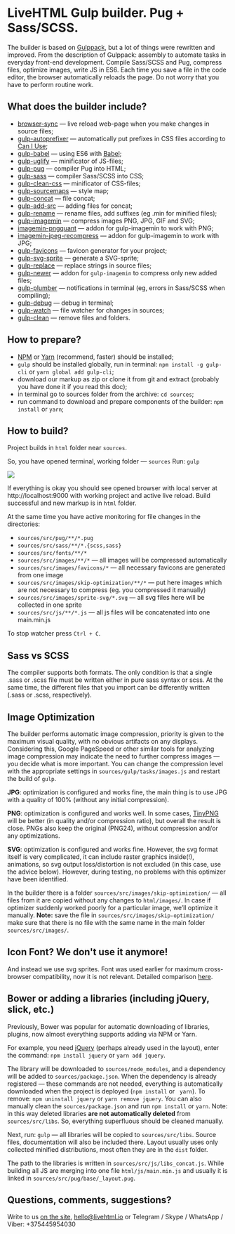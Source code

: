 # LiveHTML Gulp builder. Pug + Sass/SCSS.

The builder is based on [Gulppack](https://github.com/andreyalexeich/gulppack-pug), but a lot of things were rewritten and improved. From the description of Gulppack: assembly to automate tasks in everyday front-end development. Compile Sass/SCSS and Pug, compress files, optimize images, write JS in ES6. Each time you save a file in the code editor, the browser automatically reloads the page. Do not worry that you have to perform routine work.

## What does the builder include?

* [browser-sync](https://browsersync.io/docs/gulp) — live reload web-page when you make changes in source files;
* [gulp-autoprefixer](https://www.npmjs.com/package/gulp-autoprefixer) — automatically put prefixes in CSS files according to [Can I Use](https://caniuse.com/);
* [gulp-babel](https://www.npmjs.com/package/gulp-babel) — using ES6 with [Babel](https://babeljs.io/);
* [gulp-uglify](https://www.npmjs.com/package/gulp-uglify) — minificator of JS-files;
* [gulp-pug](https://www.npmjs.com/package/gulp-pug) — compiler Pug into HTML;
* [gulp-sass](https://www.npmjs.com/package/gulp-sass) — compiler Sass/SCSS into CSS;
* [gulp-clean-css](https://www.npmjs.com/package/gulp-clean-css) — minificator of CSS-files;
* [gulp-sourcemaps](https://www.npmjs.com/package/gulp-sourcemaps) — style map;
* [gulp-concat](https://www.npmjs.com/package/gulp-concat) — file concat;
* [gulp-add-src](https://www.npmjs.com/package/gulp-add-src) — adding files for concat;
* [gulp-rename](https://www.npmjs.com/package/gulp-rename) — rename files, add suffixes (eg .min for minified files);
* [gulp-imagemin](https://www.npmjs.com/package/gulp-imagemin) — compress images PNG, JPG, GIF and SVG;
* [imagemin-pngquant](https://www.npmjs.com/package/imagemin-pngquant) — addon for gulp-imagemin to work with PNG;
* [imagemin-jpeg-recompress](https://www.npmjs.com/package/imagemin-jpeg-recompress) — addon for gulp-imagemin to work with JPG;
* [gulp-favicons](https://github.com/evilebottnawi/favicons) — favicon generator for your project;
* [gulp-svg-sprite](https://www.npmjs.com/package/gulp-svg-sprite) — generate a SVG-sprite;
* [gulp-replace](https://www.npmjs.com/package/gulp-replace) — replace strings in source files;
* [gulp-newer](https://www.npmjs.com/package/gulp-newer) — addon for ```gulp-imagemin``` to compress only new added files;
* [gulp-plumber](https://www.npmjs.com/package/gulp-plumber) — notifications in terminal (eg, errors in Sass/SCSS when compiling);
* [gulp-debug](https://www.npmjs.com/package/gulp-debug) — debug in terminal;
* [gulp-watch](https://www.npmjs.com/package/gulp-watch) — file watcher for changes in sources;
* [gulp-clean](https://www.npmjs.com/package/gulp-clean) — remove files and folders.

## How to prepare?

* [NPM](https://nodejs.org/) or [Yarn](https://yarnpkg.com/en/docs/install) (recommend, faster) should be installed;
* ```gulp``` should be installed globally, run in terminal: ```npm install -g gulp-cli``` or ```yarn global add gulp-cli```;
* download our markup as zip or clone it from git and extract (probably you have done it if you read this doc);
* in terminal go to sources folder from the archive: ```cd sources```;
* run command to download and prepare components of the builder: ```npm install``` or ```yarn```;

## How to build?

Project builds in ```html``` folder near ```sources```.

So, you have opened terminal, working folder  — ```sources```
Run: ```gulp```

![](https://myscreenshot.ru/rv6wj.png)

If everything is okay you should see opened browser with local server at http://localhost:9000 with working project and active live reload. Build successful and new markup is in ```html``` folder.

At the same time you have active monitoring for file changes in the directories:
* ```sources/src/pug/**/*.pug```
* ```sources/src/sass/**/*.{scss,sass}```
* ```sources/src/fonts/**/*```
* ```sources/src/images/**/*``` — all images will be compressed automatically
* ```sources/src/images/favicons/*``` — all necessary favicons are generated from one image
* ```sources/src/images/skip-optimization/**/*``` — put here images which are not necessary to compress (eg. you compressed it manually)
* ```sources/src/images/sprite-svg/*.svg``` — all svg files here will be collected in one sprite
* ```sources/src/js/**/*.js``` — all js files will be concatenated into one main.min.js

To stop watcher press  ```Ctrl + C```.


## Sass vs SCSS

The compiler supports both formats. The only condition is that a single .sass or .scss file must be written either in pure sass syntax or scss. At the same time, the different files that you import can be differently written (.sass or .scss, respectively).


## Image Optimization

The builder performs automatic image compression, priority is given to the maximum visual quality, with no obvious artifacts on any displays. Considering this, Google PageSpeed or other similar tools for analyzing image compression may indicate the need to further compress images — you decide what is more important. You can change the compression level with the appropriate settings in ```sources/gulp/tasks/images.js``` and restart the build of ```gulp```.

**JPG**: optimization is configured and works fine, the main thing is to use JPG with a quality of 100% (without any initial compression).

**PNG**: optimization is configured and works well. In some cases, [TinyPNG](https://tinypng.com/) will be better (in quality and/or compression ratio), but overall the result is close. PNGs also keep the original (PNG24), without compression and/or any optimizations.

**SVG**: optimization is configured and works fine. However, the svg format itself is very complicated, it can include raster graphics inside(!), animations, so svg output loss/distortion is not excluded (in this case, use the advice below). However, during testing, no problems with this optimizer have been identified.

In the builder there is a folder ```sources/src/images/skip-optimization/``` — all files from it are copied without any changes to ```html/images/```.
In case if optimizer suddenly worked poorly for a particular image, we’ll optimize it manually.
**Note:** save the file in ```sources/src/images/skip-optimization/``` make sure that there is no file with the same name in the main folder ```sources/src/images/```.



## Icon Font? We don't use it anymore!

And instead we use svg sprites. Font was used earlier for maximum cross-browser compatibility, now it is not relevant. Detailed comparison [here](https://css-tricks.com/icon-fonts-vs-svg/).


## Bower or adding a libraries (including jQuery, slick, etc.)

Previously, Bower was popular for automatic downloading of libraries, plugins, now almost everything supports adding via NPM or Yarn.

For example, you need [jQuery](https://jquery.com/) (perhaps already used in the layout), enter the command: ```npm install jquery``` or ```yarn add jquery```.

The library will be downloaded to ```sources/node_modules```, and a dependency will be added to ```sources/package.json```.
When the dependency is already registered — these commands are not needed, everything is automatically downloaded when the project is deployed (```npm install``` or ``` yarn```).
To remove: ```npm uninstall jquery``` or ```yarn remove jquery```. You can also manually clean the ```sources/package.json``` and run ```npm install``` or ```yarn```.
Note: in this way deleted libraries **are not automatically deleted** from ```sources/src/libs```. So, everything superfluous should be cleaned manually.

Next, run: ```gulp``` — all libraries will be copied to ```sources/src/libs```. Source files, documentation will also be included there.
Layout usually uses only collected minified distributions, most often they are in the ```dist``` folder.

The path to the libraries is written in ```sources/src/js/libs_concat.js```.
While building all JS are merging into one file ```html/js/main.min.js``` and usually it is linked in ```sources/src/pug/base/_layout.pug```.

## Questions, comments, suggestions?

Write to us [on the site](https://livehtml.io/tasks), hello@livehtml.io or Telegram / Skype / WhatsApp / Viber: +375445954030
